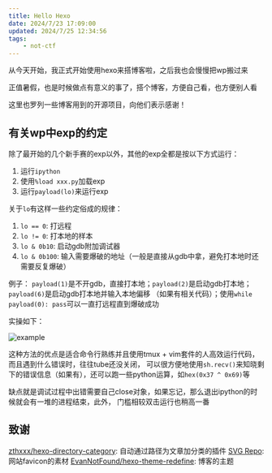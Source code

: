 ```yaml
---
title: Hello Hexo
date: 2024/7/23 17:09:00
updated: 2024/7/25 12:34:56
tags:
    - not-ctf
---
```


<!--excerpt-->

从今天开始，我正式开始使用hexo来搭博客啦，之后我也会慢慢把wp搬过来

正值暑假，也是时候做点有意义的事了，搭个博客，方便自己看，也方便别人看

这里也罗列一些博客用到的开源项目，向他们表示感谢！

## 有关wp中exp的约定

除了最开始的几个新手赛的exp以外，其他的exp全都是按以下方式运行：

1. 运行`ipython`
2. 使用`%load xxx.py`加载exp
3. 运行`payload(lo)`来运行exp

关于`lo`有这样一些约定俗成的规律：

1. `lo == 0`: 打远程
2. `lo != 0`: 打本地的样本
3. `lo & 0b10`: 启动gdb附加调试器
4. `lo & 0b100`: 输入需要爆破的地址（一般是直接从gdb中拿，避免打本地时还需要反复爆破）

例子： `payload(1)`是不开gdb，直接打本地；`payload(2)`是启动gdb打本地；`payload(6)`是启动gdb打本地并输入本地偏移
（如果有相关代码）；使用`while payload(0): pass`可以一直打远程直到爆破成功

实操如下：

![example](/images/expnote.png)

这种方法的优点是适合命令行熟练并且使用tmux + vim套件的人高效运行代码，而且遇到什么错误时，往往tube还没关闭，
可以很方便地使用`sh.recv()`来知晓剩下的错误信息（如果有），还可以跑一些python运算，如`hex(0x37 ^ 0x69)`等

缺点就是调试过程中出错需要自己close对象，如果忘记，那么退出ipython的时候就会有一堆的进程结束，此外，
门槛相较双击运行也稍高一番

## 致谢

[zthxxx/hexo-directory-category](https://github.com/zthxxx/hexo-directory-category): 自动通过路径为文章加分类的插件
[SVG Repo](https://www.svgrepo.com/): 网站favicon的素材
[EvanNotFound/hexo-theme-redefine](https://github.com/EvanNotFound/hexo-theme-redefine): 博客的主题
